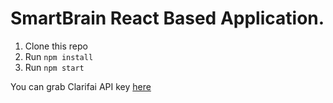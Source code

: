 # SmartBrain React Based Application.


1. Clone this repo
2. Run `npm install`
3. Run `npm start`


You can grab Clarifai API key [here](https://www.clarifai.com/)
